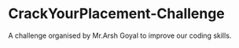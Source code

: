 # CrackYourPlacement-Challenge
A challenge organised by Mr.Arsh Goyal to improve our coding skills.
